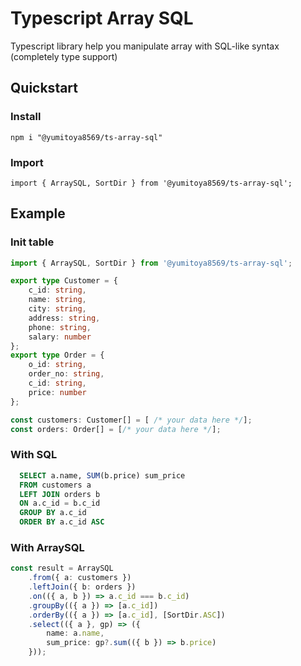 # Typescript Array SQL
Typescript library help you manipulate array with SQL-like syntax (completely type support)

## Quickstart

### Install
```
npm i "@yumitoya8569/ts-array-sql"
```

### Import
```
import { ArraySQL, SortDir } from '@yumitoya8569/ts-array-sql';
```

## Example

### Init table
```typescript
import { ArraySQL, SortDir } from '@yumitoya8569/ts-array-sql';

export type Customer = {
    c_id: string,
    name: string,
    city: string,
    address: string,
    phone: string,
    salary: number
};
export type Order = {
    o_id: string,
    order_no: string,
    c_id: string,
    price: number
};

const customers: Customer[] = [ /* your data here */];
const orders: Order[] = [/* your data here */];
```

### With SQL
```sql
  SELECT a.name, SUM(b.price) sum_price
  FROM customers a
  LEFT JOIN orders b
  ON a.c_id = b.c_id
  GROUP BY a.c_id
  ORDER BY a.c_id ASC
```

### With ArraySQL
```typescript
const result = ArraySQL
    .from({ a: customers })
    .leftJoin({ b: orders })
    .on(({ a, b }) => a.c_id === b.c_id)
    .groupBy(({ a }) => [a.c_id])
    .orderBy(({ a }) => [a.c_id], [SortDir.ASC])
    .select(({ a }, gp) => ({
        name: a.name,
        sum_price: gp?.sum(({ b }) => b.price)
    }));
```
